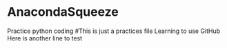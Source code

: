 # AnacondaSqueeze
Practice python coding
#This is just a practices file
Learning to use GitHub
Here is another line to test
